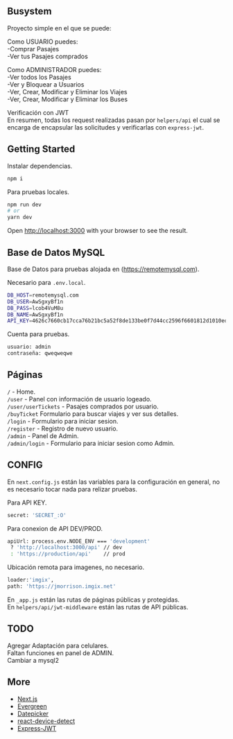 ## Busystem

Proyecto simple en el que se puede:

Como USUARIO puedes:\
-Comprar Pasajes\
-Ver tus Pasajes comprados

Como ADMINISTRADOR puedes:\
-Ver todos los Pasajes\
-Ver y Bloquear a Usuarios\
-Ver, Crear, Modificar y Eliminar los Viajes\
-Ver, Crear, Modificar y Eliminar los Buses

Verificación con JWT\
En resumen, todas los request realizadas pasan por `helpers/api` el cual se encarga de encapsular las solicitudes y verificarlas con `express-jwt`.

## Getting Started

Instalar dependencias.

```bash
npm i
```

Para pruebas locales.

```bash
npm run dev
# or
yarn dev
```

Open [http://localhost:3000](http://localhost:3000) with your browser to see the result.

## Base de Datos MySQL

Base de Datos para pruebas alojada en (https://remotemysql.com).

Necesario para `.env.local`.

```bash
DB_HOST=remotemysql.com
DB_USER=AwSgxyBf1n
DB_PASS=lcob4VuM8u
DB_NAME=AwSgxyBf1n
API_KEY=4626c7660cb17cca76b21bc5a52f8de133be0f7d44cc2596f6601812d1010edacf920d0e2a90b75222e4f8e6db9b1710c885d97312f229f97189de2720fce442
```

Cuenta para pruebas.

```bash
usuario: admin
contraseña: qweqweqwe
```

## Páginas

`/` - Home. \
`/user` - Panel con información de usuario logeado.\
`/user/userTickets` - Pasajes comprados por usuario.\
`/buyTicket` Formulario para buscar viajes y ver sus detalles.\
`/login` - Formulario para iniciar sesion.\
`/register` - Registro de nuevo usuario.\
`/admin` - Panel de Admin.\
`/admin/login` - Formulario para iniciar sesion como Admin.

## CONFIG

En `next.config.js` están las variables para la configuración en general, no es necesario tocar nada para relizar pruebas.

Para API KEY.
```bash
secret: 'SECRET_:O'
```

Para conexion de API DEV/PROD.
```bash
apiUrl: process.env.NODE_ENV === 'development'
 ? 'http://localhost:3000/api' // dev
 : 'https://production/api'    // prod
```

Ubicación remota para imagenes, no necesario.
```bash
loader:'imgix',
path: 'https://jmorrison.imgix.net'
```

En `_app.js` están las rutas de páginas públicas y protegidas.\
En `helpers/api/jwt-middleware` están las rutas de API públicas.

## TODO

Agregar Adaptación para celulares.\
Faltan funciones en panel de ADMIN.\
Cambiar a mysql2

## More

- [Next.js](https://nextjs.org/docs)
- [Evergreen](https://evergreen.segment.com)
- [Datepicker](https://reactdatepicker.com)
- [react-device-detect](https://github.com/duskload/react-device-detect)
- [Express-JWT](https://github.com/auth0/express-jwt)
